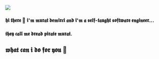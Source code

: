 ![](https://i.pinimg.com/originals/70/92/85/7092852d62b1614a8ccdde6957437079.gif)
### 𝖍𝖎 𝖙𝖍𝖊𝖗𝖊 👋 𝖎'𝖒 𝖒𝖚𝖗𝖆𝖙 𝖉𝖊𝖒𝖎𝖗𝖈𝖎 𝖆𝖓𝖉 𝖎'𝖒 𝖆 𝖘𝖊𝖑𝖋-𝖙𝖆𝖚𝖌𝖍𝖙 𝖘𝖔𝖋𝖙𝖜𝖆𝖗𝖊 𝖊𝖓𝖌𝖎𝖓𝖊𝖊𝖗...
### 𝖙𝖍𝖊𝖞 𝖈𝖆𝖑𝖑 𝖒𝖊 𝖉𝖗𝖊𝖆𝖉 𝖕𝖎𝖗𝖆𝖙𝖊 𝖒𝖚𝖗𝖆𝖙. 
## 𝖜𝖍𝖆𝖙 𝖈𝖆𝖓 𝖎 𝖉𝖔 𝖋𝖔𝖗 𝖞𝖔𝖚 🦜



<!--
**muratdemirci/muratdemirci** is a ✨ _special_ ✨ repository because its `README.md` (this file) appears on your GitHub profile.

Here are some ideas to get you started:

- 🔭 I’m currently working on ...
- 🌱 I’m currently learning ...
- 👯 I’m looking to collaborate on ...
- 🤔 I’m looking for help with ...
- 💬 Ask me about ...
- 📫 How to reach me: ...
- 😄 Pronouns: ...
- ⚡ Fun fact: ...
-->
